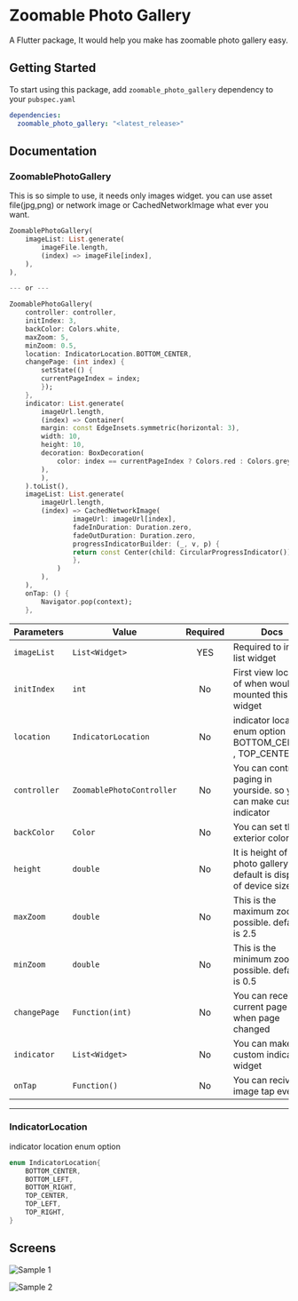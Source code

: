 # Zoomable Photo Gallery

A Flutter package, It would help you make has zoomable photo gallery easy.

## Getting Started

To start using this package, add `zoomable_photo_gallery` dependency to your `pubspec.yaml`

```yaml
dependencies:
  zoomable_photo_gallery: "<latest_release>"
```

## Documentation

### ZoomablePhotoGallery
This is so simple to use, it needs only images widget.
you can use asset file(jpg,png) or network image or CachedNetworkImage what ever you want.


```dart
ZoomablePhotoGallery(
    imageList: List.generate(
        imageFile.length,
        (index) => imageFile[index],
    ),
),

--- or ---

ZoomablePhotoGallery(
    controller: controller,
    initIndex: 3,
    backColor: Colors.white,
    maxZoom: 5,
    minZoom: 0.5,
    location: IndicatorLocation.BOTTOM_CENTER,
    changePage: (int index) {
        setState(() {
        currentPageIndex = index;
        });
    },
    indicator: List.generate(
        imageUrl.length,
        (index) => Container(
        margin: const EdgeInsets.symmetric(horizontal: 3),
        width: 10,
        height: 10,
        decoration: BoxDecoration(
            color: index == currentPageIndex ? Colors.red : Colors.grey,
        ),
        ),
    ).toList(),
    imageList: List.generate(
        imageUrl.length,
        (index) => CachedNetworkImage(
                imageUrl: imageUrl[index],
                fadeInDuration: Duration.zero,
                fadeOutDuration: Duration.zero,
                progressIndicatorBuilder: (_, v, p) {
                return const Center(child: CircularProgressIndicator());
                },
            )
        ),
    ),
    onTap: () {
        Navigator.pop(context);
    },
```

| Parameters | Value                                | Required | Docs                         |
| ---------- | ------------------------------------ | :------: | ---------------------------- |
| `imageList`      | `List<Widget>`                 |   YES    | Required to image list widget     |
| `initIndex`   | `int`                             |   No     | First view location of when would mounted this widget   |
| `location`     | `IndicatorLocation`              |   No    | indicator location enum option (ex : BOTTOM_CENTER , TOP_CENTER ...)               |
| `controller`   | `ZoomablePhotoController`                 |    No    | You can controller paging in yourside. so you can make custom indicator |
| `backColor`   | `Color`                 |    No    | You can set the exterior color. |
| `height`   | `double`                 |    No    | It is height of photo gallery , default is display of device size  |
| `maxZoom`   | `double`                 |    No    | This is the maximum zoom possible. default is 2.5|
| `minZoom`   | `double`                 |    No    | This is the minimum zoom possible. default is 0.5 |
| `changePage`   | `Function(int)`                 |    No    | You can received current page when page changed  |
| `indicator`   | `List<Widget>`                 |    No    | You can make custom indicator widget |
| `onTap`   | `Function()`                 |    No    |  You can recived image tap event. |
---

### IndicatorLocation
indicator location enum option

```dart
enum IndicatorLocation{
    BOTTOM_CENTER,
    BOTTOM_LEFT,
    BOTTOM_RIGHT,
    TOP_CENTER,
    TOP_LEFT,
    TOP_RIGHT,
}
```
## Screens

![Sample 1](https://user-images.githubusercontent.com/36467891/179131741-6f06bb9f-ce0e-49ac-9822-3f755e6c9f0f.gif)

![Sample 2](https://user-images.githubusercontent.com/36467891/179131849-bc30a591-1587-43d1-bbc8-c50209adc905.gif)